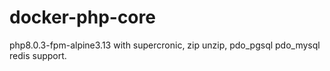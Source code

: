 # docker-php-core

php8.0.3-fpm-alpine3.13 with supercronic, zip unzip, pdo_pgsql pdo_mysql redis support. 